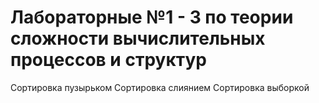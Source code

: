 # Лабораторные №1 - 3 по теории сложности вычислительных процессов и структур

Сортировка пузырьком
Сортировка слиянием
Сортировка выборкой
